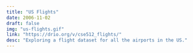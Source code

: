 ```yaml
---
title: "US Flights"
date: 2006-11-02
draft: false
img: "us-flights.gif"
link: "https://drio.org/v/cse512_flights/"
desc: "Exploring a flight dataset for all the airports in the US."
---
```


